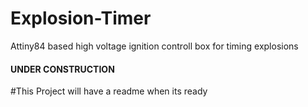 # Explosion-Timer
Attiny84 based high voltage ignition controll box for timing explosions

#### UNDER CONSTRUCTION
#This Project will have a readme when its ready
